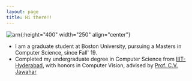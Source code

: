 ```yaml
---
layout: page
title: Hi there!!
---
```


![arn](./assets/img/arn.jpg){:height="400" width="250" align="center"}

* I am a graduate student at Boston University, pursuing a Masters in Computer Science, since Fall' 19.
* Completed my undergraduate degree in Computer Science from <a href="https://iiit.ac.in">IIIT-Hyderabad</a>, with honors in Computer Vision, advised by <a href="https://faculty.iiit.ac.in/~jawahar/">Prof. C.V. Jawahar</a>